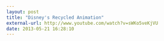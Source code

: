 ```yaml
---
layout: post
title: "Disney's Recycled Animation"
external-url: http://www.youtube.com/watch?v=sWKo5veKjVU
date: 2013-05-21 16:28:10
---
```

